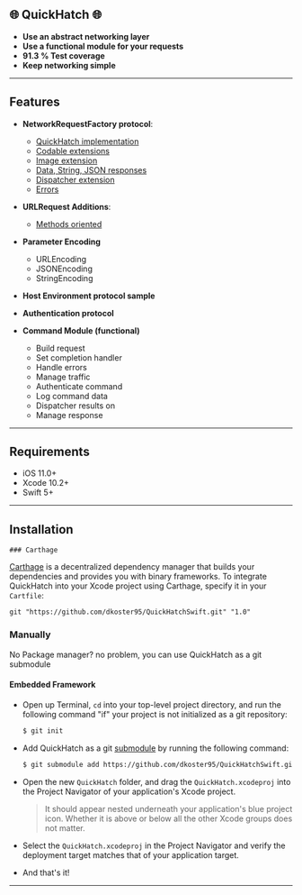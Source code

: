 

## 🌐 QuickHatch 🌐
- **Use an abstract networking layer**
- **Use a functional module for your requests**
- **91.3 % Test coverage**
- **Keep networking simple**
---


## Features

- **NetworkRequestFactory protocol**:
	- [QuickHatch implementation](https://github.com/dkoster95/QuickHatchSwift/blob/master/Docs/GettingStarted.md)
	- [Codable extensions](https://github.com/dkoster95/QuickHatchSwift/blob/master/Docs/CodableExtensions.md)
	- [Image extension](https://github.com/dkoster95/QuickHatchSwift/blob/master/Docs/ImageExtension.md)
	- [Data, String, JSON responses](https://github.com/dkoster95/QuickHatchSwift/blob/master/Docs/Responses.md)
	- [Dispatcher extension](https://github.com/dkoster95/QuickHatchSwift/blob/master/Docs/DispatcherExtension.md)
	- [Errors](https://github.com/dkoster95/QuickHatchSwift/blob/master/Docs/Error.md)
- **URLRequest Additions**:
	- [Methods oriented](https://github.com/dkoster95/QuickHatchSwift/blob/master/Docs/URLRequestExtension.md)
- **Parameter Encoding**
	- URLEncoding
	- JSONEncoding
	- StringEncoding
- **Host Environment protocol sample**
- **Authentication protocol**


- **Command Module (functional)**
	- Build request
	- Set completion handler
	- Handle errors
	- Manage traffic
	- Authenticate command
	- Log command data
	- Dispatcher results on 
	- Manage response
---

## Requirements

- iOS 11.0+ 
- Xcode 10.2+
- Swift 5+

---

## Installation
	### Carthage

[Carthage](https://github.com/Carthage/Carthage) is a decentralized dependency manager that builds your dependencies and provides you with binary frameworks. To integrate QuickHatch into your Xcode project using Carthage, specify it in your `Cartfile`:

```ogdl
git "https://github.com/dkoster95/QuickHatchSwift.git" "1.0"
```

### Manually

No Package manager? no problem, you can use QuickHatch as a git submodule

#### Embedded Framework

- Open up Terminal, `cd` into your top-level project directory, and run the following command "if" your project is not initialized as a git repository:

  ```bash
  $ git init
  ```

- Add QuickHatch as a git [submodule](https://git-scm.com/docs/git-submodule) by running the following command:

  ```bash
  $ git submodule add https://github.com/dkoster95/QuickHatchSwift.git
  ```

- Open the new `QuickHatch` folder, and drag the `QuickHatch.xcodeproj` into the Project Navigator of your application's Xcode project.

    > It should appear nested underneath your application's blue project icon. Whether it is above or below all the other Xcode groups does not matter.

- Select the `QuickHatch.xcodeproj` in the Project Navigator and verify the deployment target matches that of your application target.


- And that's it!
---

